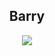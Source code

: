 <h2 align="center">Barry</h2>

<p align  = "center"><img src = "https://github-readme-stats.vercel.app/api?username=Barry-16&count_private=true&count_forked=true&show_icons=true&&theme=algolia"> 
